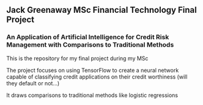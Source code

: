 ## Jack Greenaway MSc Financial Technology Final Project

### An Application of Artificial Intelligence for Credit Risk Management with Comparisons to Traditional Methods

This is the repository for my final project during my MSc

The project focuses on using TensorFlow to create a neural network capable of classifying credit applications on their credit worthiness
(will they default or not...)

It draws comparisons to traditional methods like logistic regressions



